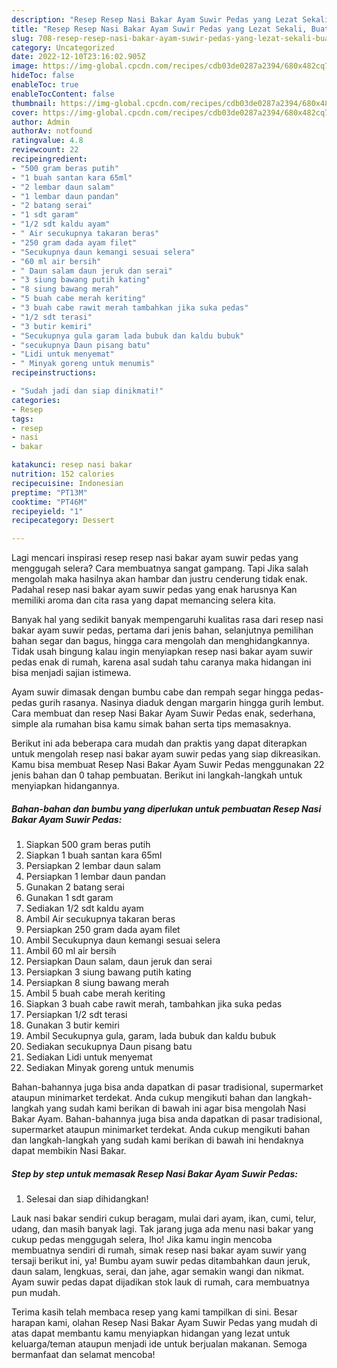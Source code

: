 ```yaml
---
description: "Resep Resep Nasi Bakar Ayam Suwir Pedas yang Lezat Sekali, Buat Buka Puasa Lezat"
title: "Resep Resep Nasi Bakar Ayam Suwir Pedas yang Lezat Sekali, Buat Buka Puasa Lezat"
slug: 708-resep-resep-nasi-bakar-ayam-suwir-pedas-yang-lezat-sekali-buat-buka-puasa-lezat
category: Uncategorized
date: 2022-12-10T23:16:02.905Z
image: https://img-global.cpcdn.com/recipes/cdb03de0287a2394/680x482cq70/resep-nasi-bakar-ayam-suwir-pedas-foto-resep-utama.jpg
hideToc: false
enableToc: true
enableTocContent: false
thumbnail: https://img-global.cpcdn.com/recipes/cdb03de0287a2394/680x482cq70/resep-nasi-bakar-ayam-suwir-pedas-foto-resep-utama.jpg
cover: https://img-global.cpcdn.com/recipes/cdb03de0287a2394/680x482cq70/resep-nasi-bakar-ayam-suwir-pedas-foto-resep-utama.jpg
author: Admin
authorAv: notfound
ratingvalue: 4.8
reviewcount: 22
recipeingredient:
- "500 gram beras putih"
- "1 buah santan kara 65ml"
- "2 lembar daun salam"
- "1 lembar daun pandan"
- "2 batang serai"
- "1 sdt garam"
- "1/2 sdt kaldu ayam"
- " Air secukupnya takaran beras"
- "250 gram dada ayam filet"
- "Secukupnya daun kemangi sesuai selera"
- "60 ml air bersih"
- " Daun salam daun jeruk dan serai"
- "3 siung bawang putih kating"
- "8 siung bawang merah"
- "5 buah cabe merah keriting"
- "3 buah cabe rawit merah tambahkan jika suka pedas"
- "1/2 sdt terasi"
- "3 butir kemiri"
- "Secukupnya gula garam lada bubuk dan kaldu bubuk"
- "secukupnya Daun pisang batu"
- "Lidi untuk menyemat"
- " Minyak goreng untuk menumis"
recipeinstructions:

- "Sudah jadi dan siap dinikmati!"
categories:
- Resep
tags:
- resep
- nasi
- bakar

katakunci: resep nasi bakar 
nutrition: 152 calories
recipecuisine: Indonesian
preptime: "PT13M"
cooktime: "PT46M"
recipeyield: "1"
recipecategory: Dessert

---
```



Lagi mencari inspirasi resep resep nasi bakar ayam suwir pedas yang menggugah selera? Cara membuatnya sangat gampang. Tapi Jika salah mengolah maka hasilnya akan hambar dan justru cenderung tidak enak. Padahal resep nasi bakar ayam suwir pedas yang enak harusnya Kan memiliki aroma dan cita rasa yang dapat memancing selera kita.


Banyak hal yang sedikit banyak mempengaruhi kualitas rasa dari resep nasi bakar ayam suwir pedas, pertama dari jenis bahan, selanjutnya pemilihan bahan segar dan bagus, hingga cara mengolah dan menghidangkannya. Tidak usah bingung kalau ingin menyiapkan resep nasi bakar ayam suwir pedas enak di rumah, karena asal sudah tahu caranya maka hidangan ini bisa menjadi sajian istimewa.

Ayam suwir dimasak dengan bumbu cabe dan rempah segar hingga pedas-pedas gurih rasanya. Nasinya diaduk dengan margarin hingga gurih lembut. Cara membuat dan resep Nasi Bakar Ayam Suwir Pedas enak, sederhana, simple ala rumahan bisa kamu simak bahan serta tips memasaknya.


Berikut ini ada beberapa cara mudah dan praktis yang dapat diterapkan untuk mengolah resep nasi bakar ayam suwir pedas yang siap dikreasikan. Kamu bisa membuat Resep Nasi Bakar Ayam Suwir Pedas menggunakan 22 jenis bahan dan 0 tahap pembuatan. Berikut ini langkah-langkah untuk menyiapkan hidangannya.

<!--inarticleads1-->

##### Bahan-bahan dan bumbu yang diperlukan untuk pembuatan Resep Nasi Bakar Ayam Suwir Pedas:

1. Siapkan 500 gram beras putih
1. Siapkan 1 buah santan kara 65ml
1. Persiapkan 2 lembar daun salam
1. Persiapkan 1 lembar daun pandan
1. Gunakan 2 batang serai
1. Gunakan 1 sdt garam
1. Sediakan 1/2 sdt kaldu ayam
1. Ambil  Air secukupnya takaran beras
1. Persiapkan 250 gram dada ayam filet
1. Ambil Secukupnya daun kemangi sesuai selera
1. Ambil 60 ml air bersih
1. Persiapkan  Daun salam, daun jeruk dan serai
1. Persiapkan 3 siung bawang putih kating
1. Persiapkan 8 siung bawang merah
1. Ambil 5 buah cabe merah keriting
1. Siapkan 3 buah cabe rawit merah, tambahkan jika suka pedas
1. Persiapkan 1/2 sdt terasi
1. Gunakan 3 butir kemiri
1. Ambil Secukupnya gula, garam, lada bubuk dan kaldu bubuk
1. Sediakan secukupnya Daun pisang batu
1. Sediakan Lidi untuk menyemat
1. Sediakan  Minyak goreng untuk menumis


Bahan-bahannya juga bisa anda dapatkan di pasar tradisional, supermarket ataupun minimarket terdekat. Anda cukup mengikuti bahan dan langkah-langkah yang sudah kami berikan di bawah ini agar bisa mengolah Nasi Bakar Ayam. Bahan-bahannya juga bisa anda dapatkan di pasar tradisional, supermarket ataupun minimarket terdekat. Anda cukup mengikuti bahan dan langkah-langkah yang sudah kami berikan di bawah ini hendaknya dapat membikin Nasi Bakar. 

<!--inarticleads2-->

##### Step by step untuk memasak Resep Nasi Bakar Ayam Suwir Pedas:


1. Selesai dan siap dihidangkan!

Lauk nasi bakar sendiri cukup beragam, mulai dari ayam, ikan, cumi, telur, udang, dan masih banyak lagi. Tak jarang juga ada menu nasi bakar yang cukup pedas menggugah selera, lho! Jika kamu ingin mencoba membuatnya sendiri di rumah, simak resep nasi bakar ayam suwir yang tersaji berikut ini, ya! Bumbu ayam suwir pedas ditambahkan daun jeruk, daun salam, lengkuas, serai, dan jahe, agar semakin wangi dan nikmat. Ayam suwir pedas dapat dijadikan stok lauk di rumah, cara membuatnya pun mudah. 

Terima kasih telah membaca resep yang kami tampilkan di sini. Besar harapan kami, olahan Resep Nasi Bakar Ayam Suwir Pedas yang mudah di atas dapat membantu kamu menyiapkan hidangan yang lezat untuk keluarga/teman ataupun menjadi ide untuk berjualan makanan. Semoga bermanfaat dan selamat mencoba!
